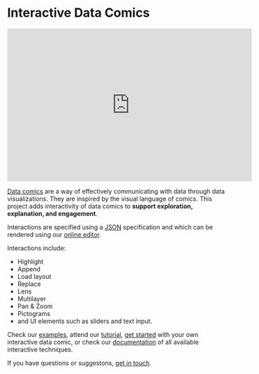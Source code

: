# Interactive Data Comics

<html>
<body>

<iframe width="560" height="350" src="https://www.youtube.com/embed/ZWvE26mocx4" frameborder="0" allow="accelerometer; autoplay; clipboard-write; encrypted-media; gyroscope; picture-in-picture" allowfullscreen></iframe>

</body>
</html>


[Data comics](https://datacomics.github.io) are a way of effectively communicating with data through data visualizations. They are inspired by the visual language of comics. This project adds interactivity of data comics to **support exploration, explanation, and engagement**. 

Interactions are specified using a [JSON](https://en.wikipedia.org/wiki/JSON) specification and which can be rendered using our [online editor](). 

Interactions include: 
* Highlight
* Append
* Load layout
* Replace
* Lens
* Multilayer
* Pan & Zoom
* Pictograms
* and UI elements such as sliders and text input.


Check our [examples](examples.html), attend our [tutorial](tutorial.html), [get started](getstarted.html) with your own interactive data comic, or check our [documentation](documentation.html) of all available interactive techniques.

If you have questions or suggestons, [get in touch](about.html).
